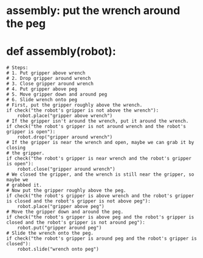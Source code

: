 # assembly: put the wrench around the peg
# def assembly(robot):
    # Steps:
    # 1. Put gripper above wrench
    # 2. Drop gripper around wrench
    # 3. Close gripper around wrench
    # 4. Put gripper above peg
    # 5. Move gripper down and around peg
    # 6. Slide wrench onto peg
    # First, put the gripper roughly above the wrench.
    if check("the robot's gripper is not above the wrench"):
        robot.place("gripper above wrench")
    # If the gripper isn't around the wrench, put it around the wrench.
    if check("the robot's gripper is not around wrench and the robot's gripper is open"):
        robot.drop("gripper around wrench")
    # If the gripper is near the wrench and open, maybe we can grab it by closing
    # the gripper.
    if check("the robot's gripper is near wrench and the robot's gripper is open"):
        robot.close("gripper around wrench")
    # We closed the gripper, and the wrench is still near the gripper, so maybe we
    # grabbed it.
    # Now put the gripper roughly above the peg.
    if check("the robot's gripper is above wrench and the robot's gripper is closed and the robot's gripper is not above peg"):
        robot.place("gripper above peg")
    # Move the gripper down and around the peg.
    if check("the robot's gripper is above peg and the robot's gripper is closed and the robot's gripper is not around peg"):
        robot.put("gripper around peg")
    # Slide the wrench onto the peg.
    if check("the robot's gripper is around peg and the robot's gripper is closed"):
        robot.slide("wrench onto peg")